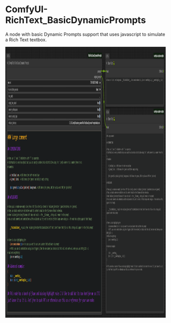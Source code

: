 # ComfyUI-RichText_BasicDynamicPrompts
A node with basic Dynamic Prompts support that uses javascript to simulate a Rich Text textbox.

<img width="1776" height="852" alt="1" src="https://github.com/GreenLandisaLie/ComfyUI-RichText_BasicDynamicPrompts/blob/main/imgs/1.png" />
